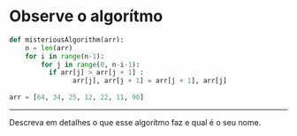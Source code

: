 # Observe o algorítmo

```python
def misteriousAlgorithm(arr):
    n = len(arr)
  	for i in range(n-1):
        for j in range(0, n-i-1):
          if arr[j] > arr[j + 1] :
                arr[j], arr[j + 1] = arr[j + 1], arr[j]
  
arr = [64, 34, 25, 12, 22, 11, 90]
```
--- 

Descreva em detalhes o que esse algorítmo faz e qual é o seu nome.

